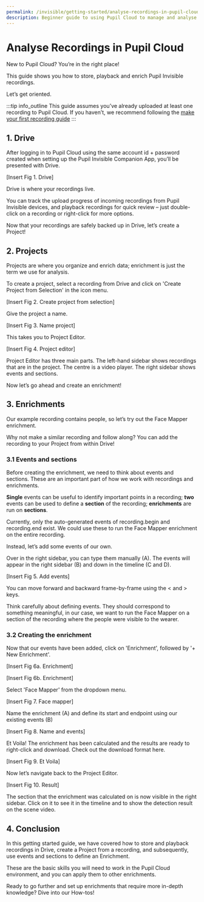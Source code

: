 ```yaml
---
permalink: /invisible/getting-started/analyse-recordings-in-pupil-cloud
description: Beginner guide to using Pupil Cloud to manage and analyse recordings.
---
```


# Analyse Recordings in Pupil Cloud
New to Pupil Cloud? You’re in the right place! 

This guide shows you how to store, playback and enrich Pupil Invisible recordings.

Let’s get oriented.

:::tip
<v-icon large color="info">info_outline</v-icon>
This guide assumes you’ve already uploaded at least one recording to Pupil Cloud. If you haven’t, we 
recommend following the [make your first recording guide](/invisible/getting-started/first-recording)
:::

<v-divider></v-divider>

## 1. Drive
After logging in to Pupil Cloud using the same account id + password created when setting up the Pupil Invisible 
Companion App, you’ll be presented with Drive.

[Insert Fig 1. Drive]

Drive is where your recordings live. 

You can track the upload progress of incoming recordings from Pupil Invisible devices, and playback recordings for quick 
review – just double-click on a recording or right-click for more options. 

Now that your recordings are safely backed up in Drive, let’s create a Project!

## 2. Projects
Projects are where you organize and enrich data; enrichment is just the term we use for analysis.

To create a project, select a recording from Drive and click on 'Create Project from Selection' in the icon menu.

[Insert Fig 2. Create project from selection]

Give the project a name.

[Insert Fig 3. Name project]

This takes you to Project Editor.

[Insert Fig 4. Project editor]

Project Editor has three main parts. The left-hand sidebar shows recordings that are in the project. The centre is a 
video player. The right sidebar shows events and sections.

Now let’s go ahead and create an enrichment!

## 3. Enrichments
Our example recording contains people, so let’s try out the Face Mapper enrichment. 

Why not make a similar recording and follow along? You can add the recording to your Project from within Drive!

### 3.1 Events and sections
Before creating the enrichment, we need to think about events and sections. These are an important part of how we work 
with recordings and enrichments. 

**Single** events can be useful to identify important points in a recording; **two** events can be used to define a 
**section** of the recording; **enrichments** are run on **sections**.

Currently, only the auto-generated events of recording.begin and recording.end exist. We could use these to run 
the Face Mapper enrichment on the entire recording. 

Instead, let’s add some events of our own.

Over in the right sidebar, you can type them manually (A). The events will appear in the right sidebar (B) and down in 
the timeline (C and D). 

[Insert Fig 5. Add events]

You can move forward and backward frame-by-frame using the < and >  keys.

Think carefully about defining events. They should correspond to something meaningful, in our case, we want to run the 
Face Mapper on a section of the recording where the people were visible to the wearer.

### 3.2 Creating the enrichment
Now that our events have been added, click on 'Enrichment', followed by '+ New Enrichment'.

[Insert Fig 6a. Enrichment]

[Insert Fig 6b. Enrichment]

Select 'Face Mapper' from the dropdown menu.

[Insert Fig 7. Face mapper]

Name the enrichment (A) and define its start and endpoint using our existing events (B)

[Insert Fig 8. Name and events]

Et Voila! The enrichment has been calculated and the results are ready to right-click and download. Check out the 
download format here.

[Insert Fig 9. Et Voila]

Now let’s navigate back to the Project Editor.

[Insert Fig 10. Result]

The section that the enrichment was calculated on is now visible in the right sidebar. Click on it to see it in 
the timeline and to show the detection result on the scene video.

## 4. Conclusion
In this getting started guide, we have covered how to store and playback recordings in Drive, create a Project from a 
recording, and subsequently, use events and sections to define an Enrichment. 

These are the basic skills you will need to work in the Pupil Cloud environment, and you can apply them to other 
enrichments.

Ready to go further and set up enrichments that require more in-depth knowledge? Dive into our How-tos!
